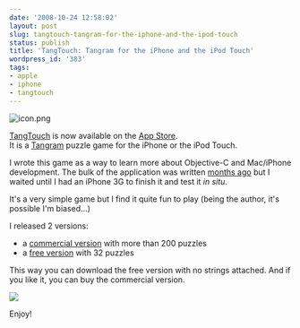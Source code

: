 ```yaml
---
date: '2008-10-24 12:58:02'
layout: post
slug: tangtouch-tangram-for-the-iphone-and-the-ipod-touch
status: publish
title: 'TangTouch: Tangram for the iPhone and the iPod Touch'
wordpress_id: '383'
tags:
- apple
- iphone
- tangtouch
---
```


![icon.png](http://jmesnil.net/weblog/wp-content/uploads/2008/10/icon1.png)

[TangTouch][tangtouch] is now available on the [App Store][tangtouch-itunes].  
It is a [Tangram][tangram] puzzle game for the iPhone or the iPod Touch.

I wrote this game as a way to learn more about Objective-C and Mac/iPhone development.
The bulk of the application was written [months ago][iphone-sdk] but I waited until I had an iPhone 3G to finish it and test it _in situ_.

It's a very simple game but I find it quite fun to play (being the author, it's possible I'm biased...) 

I released 2 versions:

* a [commercial version][tangtouch-itunes] with more than 200 puzzles
* a [free version][tangtouch-lite-itunes] with 32 puzzles

This way you can download the free version with no strings attached. And if you like it, you can buy the commercial version.

![](http://iphone.jmesnil.net/img/img-1.png)

Enjoy!

[tangtouch]: http://iphone.jmesnil.net/tangtouch.html
[tangtouch-itunes]: http://phobos.apple.com/WebObjects/MZStore.woa/wa/viewSoftware?id=292658907&mt;=8
[tangtouch-lite-itunes]: http://phobos.apple.com/WebObjects/MZStore.woa/wa/viewSoftware?id=292657700&mt;=8
[iphone-sdk]: http://jmesnil.net/weblog/2008/03/15/iphone-sdk/
[tangram]: http://en.wikipedia.org/wiki/Tangram
